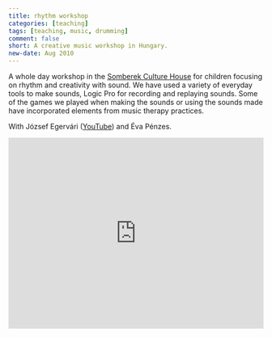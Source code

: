 ```yaml
---
title: rhythm workshop
categories: [teaching]
tags: [teaching, music, drumming]
comment: false
short: A creative music workshop in Hungary.
new-date: Aug 2010
---
```

 A whole day workshop in the [Somberek Culture House](http://www.somberek.hu/muvhaz.htm) for children focusing on rhythm and creativity with sound. We have used a variety of everyday tools to make sounds, Logic Pro for recording and replaying sounds. Some of the games we played when making the sounds or using the sounds made have incorporated elements from music therapy practices.

With József Egervári ([YouTube](https://www.youtube.com/user/mpontmost/videos)) and Éva Pénzes.

<div style="padding:75% 0 0 0;position:relative;"><iframe src="https://player.vimeo.com/video/9089621?title=0&byline=0&portrait=0" style="position:absolute;top:0;left:0;width:100%;height:100%;" frameborder="0" webkitallowfullscreen mozallowfullscreen allowfullscreen></iframe></div><script src="https://player.vimeo.com/api/player.js"></script>
